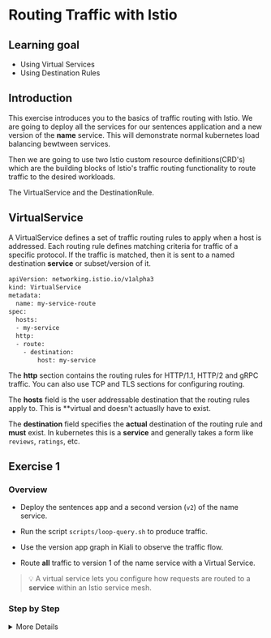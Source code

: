 [//]: # (Copyright, Eficode )
[//]: # (Origin: https://github.com/eficode-academy/istio-katas)
[//]: # (Tags: #sentences #kiali)

# Routing Traffic with Istio

## Learning goal

- Using Virtual Services
- Using Destination Rules

## Introduction

This exercise introduces you to the basics of traffic routing with Istio. 
We are going to deploy all the services for our sentences application 
and a new version of the **name** service. This will demonstrate normal 
kubernetes load balancing bewtween services. 

Then we are going to use two Istio custom resource definitions(CRD's) which are
the building blocks of Istio's traffic routing functionality to route traffic to 
the desired workloads.

The VirtualService and the DestinationRule.

## VirtualService

A VirtualService defines a set of traffic routing rules to apply when a host 
is addressed. Each routing rule defines matching criteria for traffic of a 
specific protocol. If the traffic is matched, then it is sent to a named 
destination **service** or subset/version of it.

```console
apiVersion: networking.istio.io/v1alpha3
kind: VirtualService
metadata:
  name: my-service-route
spec:
  hosts:
  - my-service
  http:
  - route:
    - destination:
        host: my-service
```
The **http** section contains the routing rules for HTTP/1.1, HTTP/2 and gRPC 
traffic. You can also use TCP and TLS sections for configuring routing.

The **hosts** field is the user addressable destination that the routing rules 
apply to. This is **virtual and doesn't actuaslly have to exist.

The **destination** field specifies the **actual** destination of the routing 
rule and **must** exist. In kubernetes this is a **service** and generally 
takes a form like `reviews`, `ratings`, etc.

## Exercise 1

### Overview

- Deploy the sentences app and a second version (`v2`) of the name service. 

- Run the script `scripts/loop-query.sh` to produce traffic.

- Use the version app graph in Kiali to observe the traffic flow.

- Route **all** traffic to version 1 of the name service with a Virtual Service.

> :bulb: A virtual service lets you configure how requests are routed 
> to a **service** within an Istio service mesh.

### Step by Step
<details>
    <summary> More Details </summary>

**Deploy sentences app and 2 versions of name services**

```console
kubectl apply -f deploy/basic-traffic-routing/start/
```

**Run loop-query.sh**

```console
./scripts/loop-query.sh
```

**Observe traffic flow in Kiali**
![50/50 split of traffic](images/kiali-blue-green-anno.png)

What you are seeing here is kubernetes load balancing between PODS.
Kubernetes, or more specifically the `kube-proxy`, will load balance in 
either a *round robin* or *random* pattern depending on whether it is 
running in *user space* proxy mode or *IP tables* proxy mode.

You rarely want traffic routed to two version in an uncontrolled 
fashion.

So why is this happening?

> :bulb: Take a look at the label selector for the name service.
> It doesn't specify a version...

**Route ALL traffic to version 1 of the name service** 

Create a new service called `name-svc-v1.yaml` which has a version in the label selector 
 in `deploy/basic-traffic-routing/start/` and apply it.

```yaml
apiVersion: v1
kind: Service
metadata:
  labels:
    app: sentences
    mode: name
    version: v1
  name: name-v1
spec:
  ports:
  - port: 5000
    protocol: TCP
    targetPort: 5000
  selector:
    app: sentences
    mode: name
    version: v1
  type: ClusterIP

```

```console
kubectl apply -f deploy/basic-traffic-routing/start/name-svc-v1.yaml
```

Create a virtual service called `name-virtual-service.yaml` in 
`deploy/basic-traffic-routing/start/`.

```yaml
apiVersion: networking.istio.io/v1alpha3
kind: VirtualService
metadata:
  name: name-route
spec:
  hosts:
  - name
  http:
  - route:
    - destination:
        host: name-v1

```

## DestinationRule

You can think of virtual services as how you route your traffic to a given 
destination, and then you use destination rules to configure **what** happens 
to traffic for that destination.

The most common use of `DestinationRule` is to specify named service **subsets**.

For example, grouping all of a service instances **versions**. You can then 
use these **subsets** in a virtual service to control traffic to different versions.

### DestinationRule

You can think of virtual services as how you route your traffic to a given 
destination, and then you use destination rules to configure **what** happens 
to traffic for that destination.

The most common use of `DestinationRule` is to specify named service **subsets**.

For example, grouping all of a services instances versions. You can then use these 
**subset** in a virtual service to control to different instances.

```yaml
apiVersion: networking.istio.io/v1alpha3
kind: DestinationRule
metadata:
  name: my-destination-rule
spec:
  host: my-service
  subsets:
  - name: v1
    labels:
      version: v1
  - name: v2
    labels:
      version: v2
  - name: v3
    labels:
      version: v3
```

> :bulb: Destination rules are applied **after** virtual service routing rules are evaluated, so they apply 
> to the traffic’s “real” destination.

## Exercise 2

- 

- 

- 
 

### Step by Step
<details>
    <summary> More Details </summary>

**Bold from bullets**

```console
a command
```

**Bold from bullets**

```console
a command
```
</details>

Some summary text!

# Cleanup

```console
kubectl delete -f deploy/v1
```
